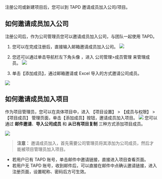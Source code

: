 注册公司或新建项目后，您可以到 TAPD 邀请成员加入公司/项目。
## 如何邀请成员加入公司
注册公司后，作为公司管理员您可以邀请成员加入公司，与团队一起使用 TAPD。
1. 您可以在完成注册后，直接输入邮箱邀请成员加入公司。
![](//mc.qcloudimg.com/static/img/05598366286762f0b5814e3b61bf5185/image.png)

2. 您还可以通过单击导航栏左下角头像 ，进入 公司管理>成员管理 来管理成员。
![](https://main.qcloudimg.com/raw/7ce2d2343dfdf4d6084edd9e3b4b43b8.png)
3. 单击【添加成员】，通过邮箱邀请或 Excel 导入的方式邀请公司成员。 

![](//mc.qcloudimg.com/static/img/fcd24c5a65b401b67fea041dd405dc1d/image.png)

## 如何邀请成员加入项目
作为项目管理员，您可以在具体项目中，进入 【项目设置】 > 【成员与权限】 > 【项目成员】 管理页面，单击【添加成员】按钮，邀请成员加入项目。
![](//mc.qcloudimg.com/static/img/43ae7a8273269ca63d21d90354b3320f/image.png)
您可以通过 **邮件邀请**、**导入公司成员** 和 **从已有项目复制** 三种方式添加项目成员。

![](//mc.qcloudimg.com/static/img/b6580c49320723d15e415ca6d26aae8e/image.png)

>**注意：**
>邀请成员加入，首先需要公司管理员将其添加为公司成员，然后才能被项目管理员加入项目。


- 若用户已有 TAPD 账号，单击邮件中邀请链接，直接进入项目查看页面。 
- 若用户无 TAPD 账号，收到邮件后，可以直接在邮件中点确认邀请链接，进入注册页面，设置昵称、密码后方可生效。
